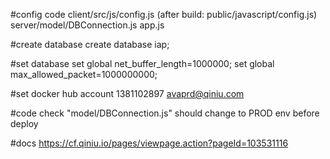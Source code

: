
#config code
client/src/js/config.js (after build: public/javascript/config.js)
server/model/DBConnection.js
app.js

#create database
create database iap;

#set database
set global net_buffer_length=1000000; 
set global max_allowed_packet=1000000000;

#set docker hub account
1381102897 avaprd@qiniu.com

#code check
"model/DBConnection.js" should change to PROD env before deploy

#docs
https://cf.qiniu.io/pages/viewpage.action?pageId=103531116